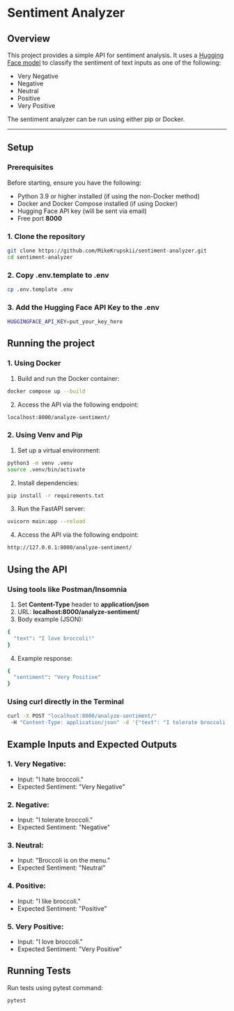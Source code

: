 # Sentiment Analyzer

## Overview
This project provides a simple API for sentiment analysis. It uses a [Hugging Face model](https://huggingface.co/nlptown/bert-base-multilingual-uncased-sentiment) to classify the sentiment of text inputs as one of the following:
- Very Negative
- Negative
- Neutral
- Positive
- Very Positive

The sentiment analyzer can be run using either pip or Docker.

---

## Setup

### Prerequisites
Before starting, ensure you have the following:
- Python 3.9 or higher installed (if using the non-Docker method)
- Docker and Docker Compose installed (if using Docker)
- Hugging Face API key (will be sent via email)
- Free port **8000**

### 1. Clone the repository

```bash
git clone https://github.com/MikeKrupskii/sentiment-analyzer.git
cd sentiment-analyzer
```
### 2. Copy .env.template to .env
```bash
cp .env.template .env
```

### 3. Add the Hugging Face API Key to the .env
```bash
HUGGINGFACE_API_KEY=put_your_key_here
```

## Running the project

### 1. Using Docker
1. Build and run the Docker container:
```bash
docker compose up --build
```
2. Access the API via the following endpoint:
```bash
localhost:8000/analyze-sentiment/
```

### 2. Using Venv and Pip
1. Set up a virtual environment:
```bash
python3 -m venv .venv
source .venv/bin/activate
```
2. Install dependencies:
```bash
pip install -r requirements.txt
```
3. Run the FastAPI server:
```bash
uvicorn main:app --reload
```
4. Access the API via the following endpoint:
```bash
http://127.0.0.1:8000/analyze-sentiment/
```

## Using the API
### Using tools like Postman/Insomnia
1. Set **Content-Type** header to **application/json**
2. URL: **localhost:8000/analyze-sentiment/**
3. Body example (JSON):
```bash
{
  "text": "I love broccoli!"
}
```
4. Example response:
```bash
{
  "sentiment": "Very Positive"
}
```

### Using curl directly in the Terminal
```bash
curl -X POST "localhost:8000/analyze-sentiment/"
 -H "Content-Type: application/json" -d '{"text": "I tolerate broccoli."}'
```

## Example Inputs and Expected Outputs
### 1. Very Negative:
- Input: "I hate broccoli."
- Expected Sentiment: "Very Negative"
### 2. Negative:
- Input: "I tolerate broccoli."
- Expected Sentiment: "Negative"
### 3. Neutral:
- Input: "Broccoli is on the menu."
- Expected Sentiment: "Neutral"
### 4. Positive:
- Input: "I like broccoli."
- Expected Sentiment: "Positive"
### 5. Very Positive:
- Input: "I love broccoli."
- Expected Sentiment: "Very Positive"

## Running Tests
Run tests using pytest command:
```bash
pytest
```